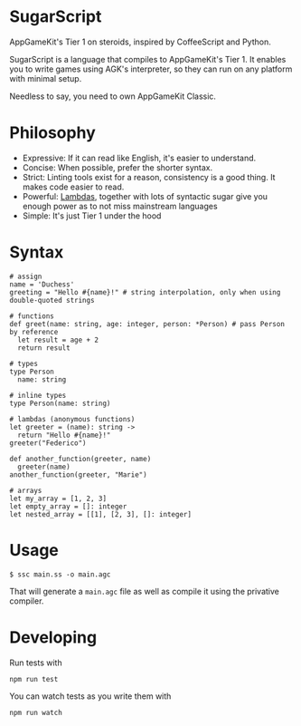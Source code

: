 # SugarScript
AppGameKit's Tier 1 on steroids, inspired by CoffeeScript and Python.

SugarScript is a language that compiles to AppGameKit's Tier 1. It enables you
to write games using AGK's interpreter, so they can run on any platform with
minimal setup.

Needless to say, you need to own AppGameKit Classic.

# Philosophy
* Expressive: If it can read like English, it's easier to understand.
* Concise: When possible, prefer the shorter syntax.
* Strict: Linting tools exist for a reason, consistency is a good thing. It makes code easier to read.
* Powerful: [Lambdas](https://en.wikipedia.org/wiki/Higher-order_function), together with lots of syntactic sugar give you enough power as to not miss mainstream languages
* Simple: It's just Tier 1 under the hood

# Syntax

```
# assign
name = 'Duchess'
greeting = "Hello #{name}!" # string interpolation, only when using double-quoted strings

# functions
def greet(name: string, age: integer, person: *Person) # pass Person by reference
  let result = age + 2
  return result

# types
type Person
  name: string

# inline types
type Person(name: string)

# lambdas (anonymous functions)
let greeter = (name): string ->
  return "Hello #{name}!"
greeter("Federico")

def another_function(greeter, name)
  greeter(name)
another_function(greeter, "Marie")

# arrays
let my_array = [1, 2, 3]
let empty_array = []: integer
let nested_array = [[1], [2, 3], []: integer]
```

# Usage

    $ ssc main.ss -o main.agc

That will generate a `main.agc` file as well as compile it using the privative
compiler.

# Developing
Run tests with

    npm run test

You can watch tests as you write them with

    npm run watch
